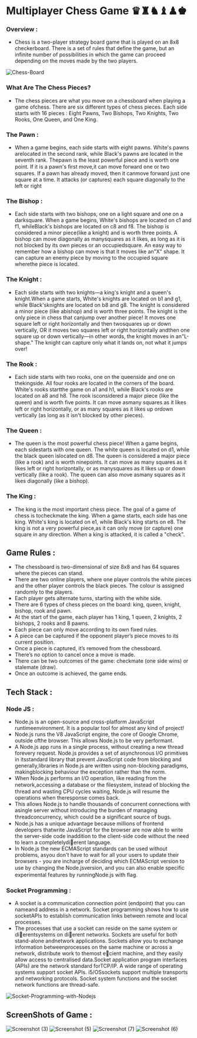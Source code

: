 # Multiplayer Chess Game ♛♜♞♝♟♚
### Overview :
- Chess is a two-player strategy board game that is played on an 8x8 checkerboard. There is a
set of rules that define the game, but an infinite number of possibilities in which the game
can proceed depending on the moves made by the two players.


![Chess-Board](https://user-images.githubusercontent.com/100460439/201519765-b6552291-f411-4af1-8776-5c5f22567699.png)

### What Are The Chess Pieces?
- The chess pieces are what you move on a chessboard when playing a game ofchess. There are six different types of chess pieces. Each side starts with 16 pieces : Eight Pawns, Two Bishops, Two Knights, Two Rooks, One Queen, and One King.

### The Pawn :
- When a game begins, each side starts with eight pawns. White's pawns arelocated in the second rank, while Black's pawns are located in the seventh rank. Thepawn is the least powerful piece and is worth one point. If it is a pawn's ﬁrst move,it can move forward one or two squares. If a pawn has already moved, then it canmove forward just one square at a time. It attacks (or captures) each square diagonally to the left or right
### The Bishop : 
- Each side starts with two bishops, one on a light square and one on a darksquare. When a game begins, White's bishops are located on c1 and f1, whileBlack's bishops are located on c8 and f8. The bishop is considered a minor piece(like a knight) and is worth three points. A bishop can move diagonally as manysquares as it likes, as long as it is not blocked by its own pieces or an occupiedsquare. An easy way to remember how a bishop can move is that it moves like an"X" shape. It can capture an enemy piece by moving to the occupied square wherethe piece is located.
### The Knight :
- Each side starts with two knights—a king's knight and a queen's knight.When a game starts, White's knights are located on b1 and g1, while Black'sknights are located on b8 and g8. The knight is considered a minor piece (like abishop) and is worth three points. The knight is the only piece in chess that canjump over another piece! It moves one square left or right horizontally and then twosquares up or down vertically, OR it moves two squares left or right horizontally andthen one square up or down vertically—in other words, the knight moves in an"L-shape." The knight can capture only what it lands on, not what it jumps over!
### The Rook :
- Each side starts with two rooks, one on the queenside and one on thekingside. All four rooks are located in the corners of the board. White's rooks startthe game on a1 and h1, while Black's rooks are located on a8 and h8. The rook isconsidered a major piece (like the queen) and is worth ﬁve points. It can move asmany squares as it likes left or right horizontally, or as many squares as it likes up ordown vertically (as long as it isn't blocked by other pieces).
### The Queen :
- The queen is the most powerful chess piece! When a game begins, each sidestarts with one queen. The white queen is located on d1, while the black queen islocated on d8. The queen is considered a major piece (like a rook) and is worth ninepoints. It can move as many squares as it likes left or right horizontally, or as manysquares as it likes up or down vertically (like a rook). The queen can also move asmany squares as it likes diagonally (like a bishop).
### The King :
- The king is the most important chess piece. The goal of a game of chess is tocheckmate the king. When a game starts, each side has one king. White's king is located on e1, while Black's king starts on e8. The king is not a very powerful piece,as it can only move (or capture) one square in any direction. When a king is attacked, it is called a "check".

## Game Rules :
- The chessboard is two-dimensional of size 8x8 and has 64 squares where the pieces
can stand.
- There are two online players, where one player controls the white pieces and the
other player controls the black pieces. The colour is assigned randomly to the
players.
- Each player gets alternate turns, starting with the white side.
- There are 6 types of chess pieces on the board: king, queen, knight, bishop, rook and
pawn.
- At the start of the game, each player has 1 king, 1 queen, 2 knights, 2 bishops, 2
rooks and 8 pawns.
- Each piece can only move according to its own fixed rules.
- A piece can be captured if the opponent player’s piece moves to its current position.
- Once a piece is captured, it’s removed from the chessboard.
- There’s no option to cancel once a move is made.
- There can be two outcomes of the game: checkmate (one side wins) or stalemate
(draw).
- Once an outcome is achieved, the game ends.

## Tech Stack :

### Node JS :
- Node.js is an open-source and cross-platform JavaScript runtimeenvironment. It is a popular tool for almost any kind of project!
- Node.js runs the V8 JavaScript engine, the core of Google Chrome, outside ofthe browser. This allows Node.js to be very performant.
- A Node.js app runs in a single process, without creating a new thread forevery request. Node.js provides a set of asynchronous I/O primitives in itsstandard library that prevent JavaScript code from blocking and generally,libraries in Node.js are written using non-blocking paradigms, makingblocking behaviour the exception rather than the norm.
- When Node.js performs an I/O operation, like reading from the network,accessing a database or the ﬁlesystem, instead of blocking the thread and wasting CPU cycles waiting, Node.js will resume the operations when theresponse comes back.
- This allows Node.js to handle thousands of concurrent connections with asingle server without introducing the burden of managing threadconcurrency, which could be a signiﬁcant source of bugs.
- Node.js has a unique advantage because millions of frontend developers thatwrite JavaScript for the browser are now able to write the server-side code inaddition to the client-side code without the need to learn a completelydierent language.
- In Node.js the new ECMAScript standards can be used without problems, asyou don't have to wait for all your users to update their browsers - you are incharge of deciding which ECMAScript version to use by changing the Node.jsversion, and you can also enable speciﬁc experimental features by runningNode.js with ﬂag.

### Socket Programming :
- A socket is a communication connection point (endpoint) that you can nameand address in a network. Socket programming shows how to use socketAPIs to establish communication links between remote and local processes.
- The processes that use a socket can reside on the same system or dierentsystems on dierent networks. Sockets are useful for both stand-alone andnetwork applications. Sockets allow you to exchange information betweenprocesses on the same machine or across a network, distribute work to themost ecient machine, and they easily allow access to centralised data.Socket application program interfaces (APIs) are the network standard forTCP/IP. A wide range of operating systems support socket APIs. i5/OSsockets support multiple transports and networking protocols. Socket system functions and the socket network functions are thread-safe.



![Socket-Programming-with-Nodejs](https://user-images.githubusercontent.com/100460439/201520700-3bdf2963-1a4b-4bc0-8f0f-ab46736084d6.png)

## ScreenShots of Game :


![Screenshot (3)](https://user-images.githubusercontent.com/100460439/201520824-b4bc60b8-72ef-4c1b-ab09-c772a19f9830.png)
![Screenshot (5)](https://user-images.githubusercontent.com/100460439/201520841-005e10aa-434a-4795-9f3f-582d38bce1cd.png)
![Screenshot (7)](https://user-images.githubusercontent.com/100460439/201520849-0449cf67-8162-4247-aabe-151cb1f1b3cd.png)
![Screenshot (6)](https://user-images.githubusercontent.com/100460439/201520852-c67f1912-cb68-4ab4-8d32-b6a43608d8a6.png)

